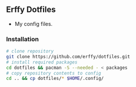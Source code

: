 ## Erffy Dotfiles
- My config files.

### Installation
```sh
# clone repository
git clone https://github.com/erffy/dotfiles.git
# install required packages
cd dotfiles && pacman -S --needed - < packages
# copy repository contents to config
cd .. && cp dotfiles/* $HOME/.config/
```

<!-- ![Alt](https://repobeats.axiom.co/api/embed/f055ff5f2692650c3f03152ccd95c9516af066bd.svg "Repobeats analytics image") -->
